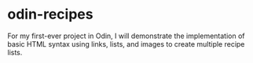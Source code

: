 # odin-recipes
For my first-ever project in Odin, I will demonstrate the implementation of basic HTML syntax using links, lists, and images to create multiple recipe lists.
